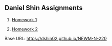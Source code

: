 ## Daniel Shin Assignments

1. [Homework 1](./homework-1)

2. [Homework 2](./homework-2)

Base URL: https://dshin02.github.io/NEWM-N-220
